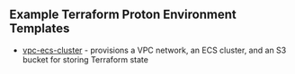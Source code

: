 ## Example Terraform Proton Environment Templates

- [vpc-ecs-cluster](./tf-vpc-ecs-cluster/v1/README.md) - provisions a VPC network, an ECS cluster, and an S3 bucket for storing Terraform state
